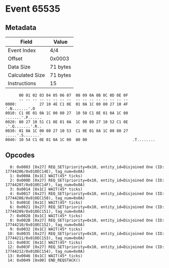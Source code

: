 # Event 65535

## Metadata

| Field           | Value    |
|-----------------|----------|
| Event Index     | 4/4      |
| Offset          | 0x0003   |
| Data Size       | 71 bytes |
| Calculated Size | 71 bytes |
| Instructions    | 15       |

```
      00 01 02 03 04 05 06 07  08 09 0A 0B 0C 0D 0E 0F
      -- -- -- -- -- -- -- --  -- -- -- -- -- -- -- --
0000:          27 10 4E C1 0E  01 0A 1C 00 80 27 10 4F     '.N.......'.O
0010: C1 0E 01 0A 1C 00 80 27  10 50 C1 0E 01 0A 1C 00  .......'.P......
0020: 80 27 10 51 C1 0E 01 0A  1C 00 80 27 10 52 C1 0E  .'.Q.......'.R..
0030: 01 0A 1C 00 80 27 10 53  C1 0E 01 0A 1C 00 80 27  .....'.S.......'
0040: 10 54 C1 0E 01 0A 1C 00  80 00                    .T........      
```

## Opcodes

```
  0: 0x0003 [0x27] REQ_SET(priority=0x10, entity_id=Disjoined One (ID: 17744206/0x010EC14E), tag_num=0x0A)
  1: 0x000A [0x1C] WAIT(45* ticks)
  2: 0x000D [0x27] REQ_SET(priority=0x10, entity_id=Disjoined One (ID: 17744207/0x010EC14F), tag_num=0x0A)
  3: 0x0014 [0x1C] WAIT(45* ticks)
  4: 0x0017 [0x27] REQ_SET(priority=0x10, entity_id=Disjoined One (ID: 17744208/0x010EC150), tag_num=0x0A)
  5: 0x001E [0x1C] WAIT(45* ticks)
  6: 0x0021 [0x27] REQ_SET(priority=0x10, entity_id=Disjoined One (ID: 17744209/0x010EC151), tag_num=0x0A)
  7: 0x0028 [0x1C] WAIT(45* ticks)
  8: 0x002B [0x27] REQ_SET(priority=0x10, entity_id=Disjoined One (ID: 17744210/0x010EC152), tag_num=0x0A)
  9: 0x0032 [0x1C] WAIT(45* ticks)
 10: 0x0035 [0x27] REQ_SET(priority=0x10, entity_id=Disjoined One (ID: 17744211/0x010EC153), tag_num=0x0A)
 11: 0x003C [0x1C] WAIT(45* ticks)
 12: 0x003F [0x27] REQ_SET(priority=0x10, entity_id=Disjoined One (ID: 17744212/0x010EC154), tag_num=0x0A)
 13: 0x0046 [0x1C] WAIT(45* ticks)
 14: 0x0049 [0x00] END_REQSTACK()
```
